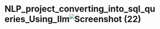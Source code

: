 # NLP_project_converting_into_sql_queries_Using_llm![Screenshot (22)](https://github.com/Elangosridhar/NLP_project_converting_into_sql_queries_Using_llm/assets/152356157/52034597-f82d-43cb-98cc-585c6585b9c3)
